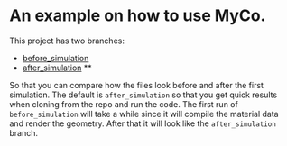 # An example on how to use MyCo.

This project has two branches:

- [before_simulation](https://github.com/RuiFilipeCampos/MyCo-EXAMPLE1/tree/before_simulation) 
- [after_simulation](https://github.com/RuiFilipeCampos/MyCo-EXAMPLE1/tree/after_simulation) **

So that you can compare how the files look before and after the first simulation. The default is `after_simulation` so that you get quick results when cloning from the repo and run the code. The first run of `before_simulation` will take a while since it will compile the material data and render the geometry. After that it will look like the `after_simulation` branch.
